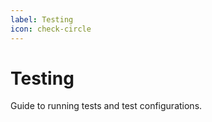 ```yaml
---
label: Testing
icon: check-circle
---
```


# Testing

Guide to running tests and test configurations.
